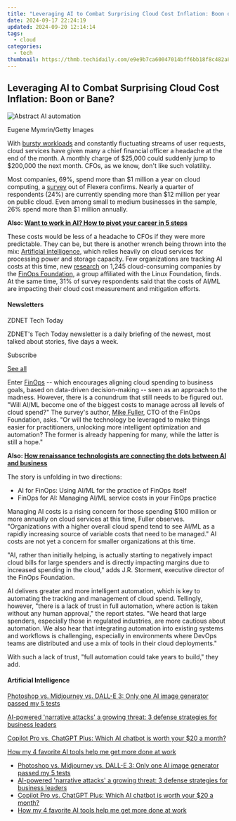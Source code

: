 ```yaml
---
title: "Leveraging AI to Combat Surprising Cloud Cost Inflation: Boon or Bane?"
date: 2024-09-17 22:24:19
updated: 2024-09-20 12:14:14
tags:
  - cloud
categories:
  - tech
thumbnail: https://thmb.techidaily.com/e9e9b7ca60047014bff6bb18f8c482a86a228fe45f3ba370acbb24c0cc43ac69.jpg
---
```


## Leveraging AI to Combat Surprising Cloud Cost Inflation: Boon or Bane?

![Abstract AI automation](https://www.zdnet.com/a/img/resize/2a89dc1a9d5f8347062d52c39d6c36bfa99aaa36/2024/02/23/d4f1ed40-9153-40f3-a9bd-ab3ebd164186/gettyimages-1659862626.jpg?auto=webp&width=1280)

Eugene Mymrin/Getty Images

With [bursty workloads](https://www.zdnet.com/article/why-it-growth-is-only-leading-to-more-burnout-and-what-should-be-done-about-it/) and constantly fluctuating streams of user requests, cloud services have given many a chief financial officer a headache at the end of the month. A monthly charge of $25,000 could suddenly jump to $200,000 the next month. CFOs, as we know, don't like such volatility. 

Most companies, 69%, spend more than $1 million a year on cloud computing, a [survey](https://info.flexera.com/CM-REPORT-State-of-the-Cloud) out of Flexera confirms. Nearly a quarter of respondents (24%) are currently spending more than $12 million per year on public cloud. Even among small to medium businesses in the sample, 26% spend more than $1 million annually. 

**Also: [Want to work in AI? How to pivot your career in 5 steps](https://www.zdnet.com/article/want-to-work-in-ai-how-to-pivot-your-career-in-5-steps/)**

These costs would be less of a headache to CFOs if they were more predictable. They can be, but there is another wrench being thrown into the mix: [Artificial intelligence](https://www.zdnet.com/article/what-is-ai-heres-everything-you-need-to-know-about-artificial-intelligence/), which relies heavily on cloud services for processing power and storage capacity. Few organizations are tracking AI costs at this time, new [research](https://www.finops.org/insights/key-priorities-shift-in-2024/) on 1,245 cloud-consuming companies by the [FinOps Foundation,](https://www.finops.org/) a group affiliated with the Linux Foundation, finds. At the same time, 31% of survey respondents said that the costs of AI/ML are impacting their cloud cost measurement and mitigation efforts.

#### Newsletters

ZDNET Tech Today

ZDNET's Tech Today newsletter is a daily briefing of the newest, most talked about stories, five days a week.

 Subscribe

[See all](https://www.zdnet.com/newsletters/)

Enter [FinOps](https://www.finops.org/introduction/what-is-finops/) \-- which encourages aligning cloud spending to business goals, based on data-driven decision-making -- seen as an approach to the madness. However, there is a conundrum that still needs to be figured out. "Will AI/ML become one of the biggest costs to manage across all levels of cloud spend?" The survey's author, [Mike Fuller,](https://www.linkedin.com/in/mikefuller/?originalSubdomain=au) CTO of the FinOps Foundation, asks. "Or will the technology be leveraged to make things easier for practitioners, unlocking more intelligent optimization and automation? The former is already happening for many, while the latter is still a hope." 

**Also: [How renaissance technologists are connecting the dots between AI and business](https://www.zdnet.com/article/how-renaissance-technologists-are-connecting-the-dots-between-ai-and-business/)**

The story is unfolding in two directions:

* AI for FinOps: Using AI/ML for the practice of FinOps itself
* FinOps for AI: Managing AI/ML service costs in your FinOps practice

Managing AI costs is a rising concern for those spending $100 million or more annually on cloud services at this time, Fuller observes. "Organizations with a higher overall cloud spend tend to see AI/ML as a rapidly increasing source of variable costs that need to be managed." AI costs are not yet a concern for smaller organizations at this time. 

"AI, rather than initially helping, is actually starting to negatively impact cloud bills for large spenders and is directly impacting margins due to increased spending in the cloud," adds J.R. Storment, executive director of the FinOps Foundation.

AI delivers greater and more intelligent automation, which is key to automating the tracking and management of cloud spend. Tellingly, however, "there is a lack of trust in full automation, where action is taken without any human approval," the report states. "We heard that large spenders, especially those in regulated industries, are more cautious about automation. We also hear that integrating automation into existing systems and workflows is challenging, especially in environments where DevOps teams are distributed and use a mix of tools in their cloud deployments."

With such a lack of trust, "full automation could take years to build," they add. 

#### Artificial Intelligence

[Photoshop vs. Midjourney vs. DALL-E 3: Only one AI image generator passed my 5 tests](https://www.zdnet.com/article/is-photoshops-new-text-to-image-as-good-as-midjourney-and-dall-e-we-test-it-and-see/ "Photoshop vs. Midjourney vs. DALL-E 3: Only one AI image generator passed my 5 tests")

[AI-powered 'narrative attacks' a growing threat: 3 defense strategies for business leaders](https://www.zdnet.com/article/ai-powered-narrative-attacks-a-growing-threat-3-defense-strategies-for-business-leaders/ "AI-powered 'narrative attacks' a growing threat: 3 defense strategies for business leaders")

[Copilot Pro vs. ChatGPT Plus: Which AI chatbot is worth your $20 a month?](https://www.zdnet.com/article/copilot-pro-vs-chatgpt-plus-which-is-ai-chatbot-is-worth-your-20-a-month/ "Copilot Pro vs. ChatGPT Plus: Which AI chatbot is worth your $20 a month?")

[How my 4 favorite AI tools help me get more done at work](https://www.zdnet.com/article/how-my-4-favorite-ai-tools-help-me-get-more-done-at-work/ "How my 4 favorite AI tools help me get more done at work")

* [Photoshop vs. Midjourney vs. DALL-E 3: Only one AI image generator passed my 5 tests](https://www.zdnet.com/article/is-photoshops-new-text-to-image-as-good-as-midjourney-and-dall-e-we-test-it-and-see/ "Photoshop vs. Midjourney vs. DALL-E 3: Only one AI image generator passed my 5 tests")
* [AI-powered 'narrative attacks' a growing threat: 3 defense strategies for business leaders](https://www.zdnet.com/article/ai-powered-narrative-attacks-a-growing-threat-3-defense-strategies-for-business-leaders/ "AI-powered 'narrative attacks' a growing threat: 3 defense strategies for business leaders")
* [Copilot Pro vs. ChatGPT Plus: Which AI chatbot is worth your $20 a month?](https://www.zdnet.com/article/copilot-pro-vs-chatgpt-plus-which-is-ai-chatbot-is-worth-your-20-a-month/ "Copilot Pro vs. ChatGPT Plus: Which AI chatbot is worth your $20 a month?")
* [How my 4 favorite AI tools help me get more done at work](https://www.zdnet.com/article/how-my-4-favorite-ai-tools-help-me-get-more-done-at-work/ "How my 4 favorite AI tools help me get more done at work")

<ins class="adsbygoogle"
     style="display:block"
     data-ad-format="autorelaxed"
     data-ad-client="ca-pub-7571918770474297"
     data-ad-slot="1223367746"></ins>



<ins class="adsbygoogle"
     style="display:block"
     data-ad-client="ca-pub-7571918770474297"
     data-ad-slot="8358498916"
     data-ad-format="auto"
     data-full-width-responsive="true"></ins>
